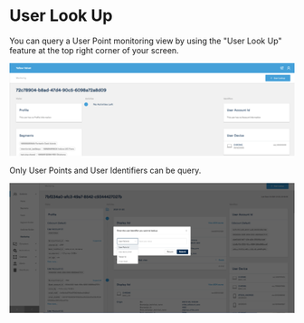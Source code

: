 # User Look Up

You can query a User Point monitoring view by using the "User Look Up" feature at the top right corner of your screen.

![](../.gitbook/assets/image%20%2835%29.png)

Only User Points and User Identifiers can be query. 

![](../.gitbook/assets/image%20%2837%29.png)

